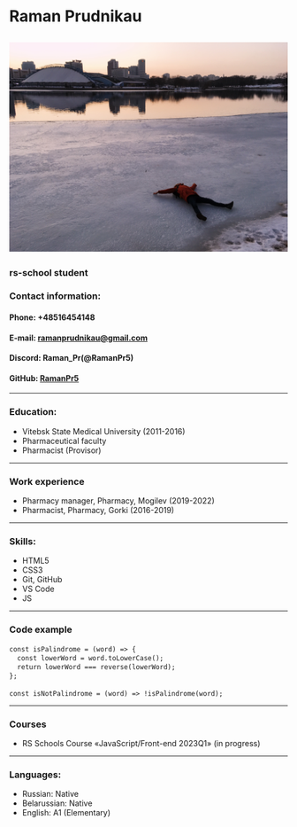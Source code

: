 # Raman Prudnikau 
![Raman](foto.jpg "foto")
---
### rs-school student 
### Contact information:
#### Phone: +48516454148 
#### E-mail: ramanprudnikau@gmail.com
#### Discord: Raman_Pr(@RamanPr5)
#### GitHub: [RamanPr5](https://github.com/RamanPr5)

---
### Education:
* Vitebsk State Medical University (2011-2016)
* Pharmaceutical faculty
* Pharmacist (Provisor)
  
---
### Work experience
* Pharmacy manager, Pharmacy, Mogilev (2019-2022)
* Pharmacist, Pharmacy, Gorki (2016-2019)
 
---
### Skills:
* HTML5
* CSS3
* Git, GitHub
* VS Code
* JS
  
---
### Code example

```
const isPalindrome = (word) => {
  const lowerWord = word.toLowerCase();
  return lowerWord === reverse(lowerWord);
};

const isNotPalindrome = (word) => !isPalindrome(word);

```
---
### Courses
* RS Schools Course «JavaScript/Front-end 2023Q1» (in progress)
  
---
### Languages: 
* Russian: Native
* Belarussian: Native
* English: A1 (Elementary)



